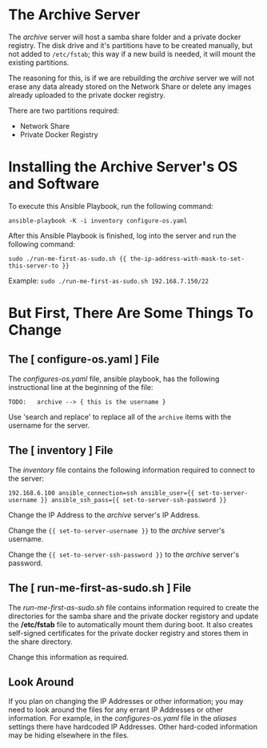 # The Archive Server

The *archive* server will host a samba share folder and a private docker registry. The disk drive and it's partitions have to be created manually, but not added to `/etc/fstab`; this way if a new build is needed, it will mount the existing partitions.

The reasoning for this, is if we are rebuilding the *archive* server we will not erase any data already stored on the Network Share or delete any images already uploaded to the private docker registry.

There are two partitions required:
* Network Share
* Private Docker Registry

# Installing the Archive Server's OS and Software

To execute this Ansible Playbook, run the following command:

`ansible-playbook -K -i inventory configure-os.yaml`

After this Ansible Playbook is finished, log into the server and run the following command:

`sudo ./run-me-first-as-sudo.sh {{ the-ip-address-with-mask-to-set-this-server-to }}`

Example:
    `sudo ./run-me-first-as-sudo.sh 192.168.7.150/22`

# But First, There Are Some Things To Change
## The [ configure-os.yaml ] File
The *configures-os.yaml* file, ansible playbook, has the following instructional line at the beginning of the file:

`
TODO:   archive --> { this is the username }
`

Use 'search and replace' to replace all of the `archive` items with the username for the server.

## The [ inventory ] File
The *inventory* file contains the following information required to connect to the server:

`
192.168.6.100 ansible_connection=ssh ansible_user={{ set-to-server-username }} ansible_ssh_pass={{ set-to-server-ssh-password }}
`

Change the IP Address to the *archive* server's IP Address.

Change the `{{ set-to-server-username }}` to the *archive* server's username.

Change the `{{ set-to-server-ssh-password }}` to the *archive* server's password.

## The [ run-me-first-as-sudo.sh ] File
The *run-me-first-as-sudo.sh* file contains information required to create the directories for the samba share and the private docker registory and update the **/etc/fstab** file to automatically mount them during boot. It also creates self-signed certificates for the private docker registry and stores them in the share directory.

Change this information as required.

## Look Around
If you plan on changing the IP Addresses or other information; you may need to look around the files for any errant IP Addresses or other information. For example, in the *configures-os.yaml* file in the *aliases* settings there have hardcoded IP Addresses. Other hard-coded information may be hiding elsewhere in the files.
